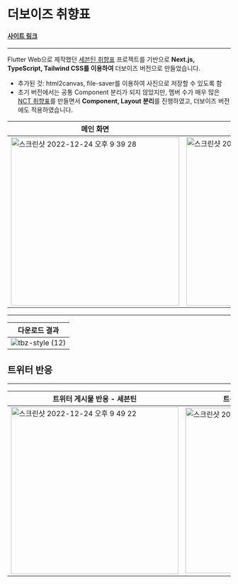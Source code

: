 # 더보이즈 취향표
#### [사이트 링크](https://tbz-style.vercel.app/)
---
Flutter Web으로 제작했던 [세븐틴 취향표](https://svt-style.web.app/)
프로젝트를 기반으로 **Next.js, TypeScript, Tailwind CSS를 이용하여** 더보이즈 버전으로 만들었습니다.
- 추가된 것: html2canvas, file-saver를 이용하여 사진으로 저장할 수 있도록 함
- 초기 버전에서는 공통 Component 분리가 되지 않았지만, 멤버 수가 매우 많은
[NCT 취향표](https://nct-style.vercel.app/)를 만들면서 **Component, Layout 분리**를 진행하였고, 더보이즈 버전에도 적용하였습니다.

|메인 화면|6문항 버전|8문항 버전|
|---|---|---|
|<img width="380" alt="스크린샷 2022-12-24 오후 9 39 28" src="https://user-images.githubusercontent.com/63589031/209436633-141706dc-2e6c-47cd-b048-5557dbd4fc7b.png">|<img width="381" alt="스크린샷 2022-12-24 오후 9 39 36" src="https://user-images.githubusercontent.com/63589031/209436644-ed4b7772-f7c3-4987-b4fe-1b822747f22f.png">|<img width="381" alt="스크린샷 2022-12-24 오후 9 39 45" src="https://user-images.githubusercontent.com/63589031/209436649-1f8291b2-b873-46c0-8c97-d25fce01987a.png">|


---

|다운로드 결과|
|---|
|![tbz-style (12)](https://user-images.githubusercontent.com/63589031/209436707-8d56fef5-6788-427d-ab9d-9153b012ce34.png)|

## 트위터 반응
---
|트위터 게시물 반응 - 세븐틴|트위터 게시물 반응 - 더보이즈|
|---|---|
|<img width="378" alt="스크린샷 2022-12-24 오후 9 49 22" src="https://user-images.githubusercontent.com/63589031/209436978-d4caeb21-b536-4b2a-94cf-f7bcdfe3b4b5.png">|<img width="374" alt="스크린샷 2022-12-24 오후 9 47 32" src="https://user-images.githubusercontent.com/63589031/209436861-abb353f7-81a1-48a2-8323-50eb812209e6.png">|
